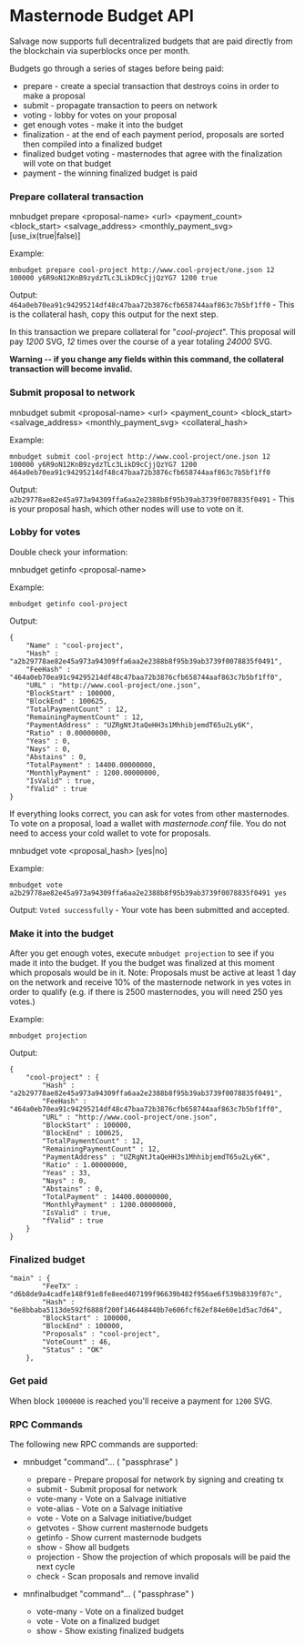 # Masternode Budget API

Salvage now supports full decentralized budgets that are paid directly from the
blockchain via superblocks once per month.

Budgets go through a series of stages before being paid:

* prepare - create a special transaction that destroys coins in order to make a
  proposal
* submit - propagate transaction to peers on network
* voting - lobby for votes on your proposal
* get enough votes - make it into the budget
* finalization - at the end of each payment period, proposals are sorted then
  compiled into a finalized budget
* finalized budget voting - masternodes that agree with the finalization will
  vote on that budget
* payment - the winning finalized budget is paid

### Prepare collateral transaction

mnbudget prepare \<proposal-name\> \<url\> \<payment_count\> \<block_start\> \<salvage_address\> \<monthly_payment_svg\> [use_ix(true|false)]

Example:

```
mnbudget prepare cool-project http://www.cool-project/one.json 12 100000 y6R9oN12KnB9zydzTLc3LikD9cCjjQzYG7 1200 true
```

Output: `464a0eb70ea91c94295214df48c47baa72b3876cfb658744aaf863c7b5bf1ff0` -
This is the collateral hash, copy this output for the next step.

In this transaction we prepare collateral for "_cool-project_". This proposal
will pay _1200_ SVG, _12_ times over the course of a year totaling _24000_
SVG.

**Warning -- if you change any fields within this command, the collateral
transaction will become invalid.**

### Submit proposal to network

mnbudget submit \<proposal-name\> \<url\> \<payment_count\> \<block_start\> \<salvage_address\> \<monthly_payment_svg\> \<collateral_hash\>

Example:

```
mnbudget submit cool-project http://www.cool-project/one.json 12 100000 y6R9oN12KnB9zydzTLc3LikD9cCjjQzYG7 1200 464a0eb70ea91c94295214df48c47baa72b3876cfb658744aaf863c7b5bf1ff0
```

Output: `a2b29778ae82e45a973a94309ffa6aa2e2388b8f95b39ab3739f0078835f0491` -
This is your proposal hash, which other nodes will use to vote on it.

### Lobby for votes

Double check your information:

mnbudget getinfo \<proposal-name\>

Example:

```
mnbudget getinfo cool-project
```

Output:

```
{
    "Name" : "cool-project",
    "Hash" : "a2b29778ae82e45a973a94309ffa6aa2e2388b8f95b39ab3739f0078835f0491",
    "FeeHash" : "464a0eb70ea91c94295214df48c47baa72b3876cfb658744aaf863c7b5bf1ff0",
    "URL" : "http://www.cool-project/one.json",
    "BlockStart" : 100000,
    "BlockEnd" : 100625,
    "TotalPaymentCount" : 12,
    "RemainingPaymentCount" : 12,
    "PaymentAddress" : "UZRgNtJtaQeHH3s1MhhibjemdT65u2Ly6K",
    "Ratio" : 0.00000000,
    "Yeas" : 0,
    "Nays" : 0,
    "Abstains" : 0,
    "TotalPayment" : 14400.00000000,
    "MonthlyPayment" : 1200.00000000,
    "IsValid" : true,
    "fValid" : true
}
```

If everything looks correct, you can ask for votes from other masternodes. To
vote on a proposal, load a wallet with _masternode.conf_ file. You do not need
to access your cold wallet to vote for proposals.

mnbudget vote \<proposal_hash\> [yes|no]

Example:

```
mnbudget vote a2b29778ae82e45a973a94309ffa6aa2e2388b8f95b39ab3739f0078835f0491 yes
```

Output: `Voted successfully` - Your vote has been submitted and accepted.

### Make it into the budget

After you get enough votes, execute `mnbudget projection` to see if you made it
into the budget. If you the budget was finalized at this moment which proposals
would be in it. Note: Proposals must be active at least 1 day on the network
and receive 10% of the masternode network in yes votes in order to qualify
(e.g. if there is 2500 masternodes, you will need 250 yes votes.)

Example:

```
mnbudget projection
```

Output:

```
{
    "cool-project" : {
	    "Hash" : "a2b29778ae82e45a973a94309ffa6aa2e2388b8f95b39ab3739f0078835f0491",
	    "FeeHash" : "464a0eb70ea91c94295214df48c47baa72b3876cfb658744aaf863c7b5bf1ff0",
	    "URL" : "http://www.cool-project/one.json",
	    "BlockStart" : 100000,
	    "BlockEnd" : 100625,
	    "TotalPaymentCount" : 12,
	    "RemainingPaymentCount" : 12,
	    "PaymentAddress" : "UZRgNtJtaQeHH3s1MhhibjemdT65u2Ly6K",
	    "Ratio" : 1.00000000,
	    "Yeas" : 33,
	    "Nays" : 0,
	    "Abstains" : 0,
	    "TotalPayment" : 14400.00000000,
	    "MonthlyPayment" : 1200.00000000,
	    "IsValid" : true,
	    "fValid" : true
	}
}
```

### Finalized budget

```
"main" : {
        "FeeTX" : "d6b8de9a4cadfe148f91e8fe8eed407199f96639b482f956ae6f539b8339f87c",
        "Hash" : "6e8bbaba5113de592f6888f200f146448440b7e606fcf62ef84e60e1d5ac7d64",
        "BlockStart" : 100000,
        "BlockEnd" : 100000,
        "Proposals" : "cool-project",
        "VoteCount" : 46,
        "Status" : "OK"
    },
```

### Get paid

When block `1000000` is reached you'll receive a payment for `1200` SVG.

### RPC Commands

The following new RPC commands are supported:

* mnbudget "command"... ( "passphrase" )
  * prepare     - Prepare proposal for network by signing and creating tx
  * submit      - Submit proposal for network
  * vote-many   - Vote on a Salvage initiative
  * vote-alias  - Vote on a Salvage initiative
  * vote        - Vote on a Salvage initiative/budget
  * getvotes    - Show current masternode budgets
  * getinfo     - Show current masternode budgets
  * show        - Show all budgets
  * projection  - Show the projection of which proposals will be paid the next cycle
  * check       - Scan proposals and remove invalid

* mnfinalbudget "command"... ( "passphrase" )
  * vote-many   - Vote on a finalized budget
  * vote        - Vote on a finalized budget
  * show        - Show existing finalized budgets
